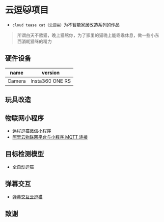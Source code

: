 # 云逗🐱项目

- `cloud tease cat（云逗猫）`为不智能家居改造系列的作品

> 所谓白天不熬猫，晚上猫熬你，为了家里的猫晚上能乖乖休息，做一些小东西消耗猫咪的精力

## 硬件设备

name | version 
---------|----------
 Camera  | Insta360 ONE RS

## 玩具改造

## 物联网小程序
- [远程逗猫微信小程序](./IoT-mqtt-miniprogram/README.md)
- [阿里云物联网平台与小程序 MQTT 连接](./IoT-mqtt-client/README.md)

## 目标检测模型
- [全自动逗猫](./auto-cat-teaser/README.md)


## 弹幕交互
- [弹幕交互云逗猫](./danmu-hunter/README.md)

## 致谢
